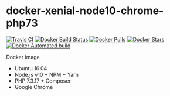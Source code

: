 # docker-xenial-node10-chrome-php73

[![Travis CI](https://api.travis-ci.com/vintagesucks/docker-xenial-node10-chrome-php73.svg?branch=master)](https://travis-ci.com/vintagesucks/docker-xenial-node10-chrome-php73) [![Docker Build Status](https://img.shields.io/docker/build/vintagesucks/docker-xenial-node10-chrome-php73.svg)](https://hub.docker.com/r/vintagesucks/docker-xenial-node10-chrome-php73/) [![Docker Pulls](https://img.shields.io/docker/pulls/vintagesucks/docker-xenial-node10-chrome-php73.svg)](https://hub.docker.com/r/vintagesucks/docker-xenial-node10-chrome-php73/) [![Docker Stars](https://img.shields.io/docker/stars/vintagesucks/docker-xenial-node10-chrome-php73.svg)](https://hub.docker.com/r/vintagesucks/docker-xenial-node10-chrome-php73/) [![Docker Automated build](https://img.shields.io/docker/automated/vintagesucks/docker-xenial-node10-chrome-php73.svg)](https://hub.docker.com/r/vintagesucks/docker-xenial-node10-chrome-php73/)

Docker image
* Ubuntu 16.04
* Node.js v10 + NPM + Yarn
* PHP 7.3.17 + Composer
* Google Chrome
